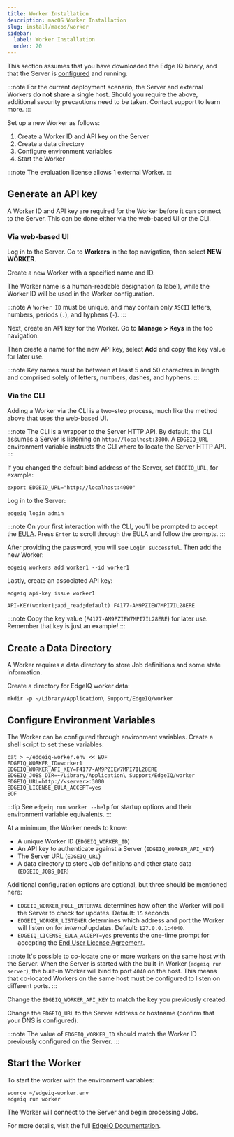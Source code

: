 ```yaml
---
title: Worker Installation
description: macOS Worker Installation
slug: install/macos/worker
sidebar:
  label: Worker Installation
  order: 20
---
```


This section assumes that you have downloaded the Edge IQ binary, and that the Server is [configured](../server) and running.

:::note
For the current deployment scenario, the Server and external Workers **do not** share a single host.
Should you require the above, additional security precautions need to be taken. Contact support to learn more.
:::

Set up a new Worker as follows:

1. Create a Worker ID and API key on the Server
2. Create a data directory
3. Configure environment variables
4. Start the Worker

:::note
The evaluation license allows 1 external Worker.
:::

## Generate an API key

A Worker ID and API key are required for the Worker before it can connect to the Server. This can be done either via the web-based UI or the CLI.

### Via web-based UI

Log in to the Server. Go to **Workers** in the top navigation, then select **NEW WORKER**.

Create a new Worker with a specified name and ID.

The Worker name is a human-readable designation (a label), while the Worker ID will be used in the Worker configuration.

:::note
A `Worker ID` must be unique, and may contain only `ASCII` letters, numbers, periods (`.`), and hyphens (`-`).
:::

Next, create an API key for the Worker. Go to **Manage > Keys** in the top navigation.

Then create a name for the new API key, select **Add** and copy the key value for later use.

:::note
Key names must be between at least 5 and 50 characters in length and comprised solely of letters, numbers, dashes, and hyphens.
:::

### Via the CLI

Adding a Worker via the CLI is a two-step process, much like the method above that uses the web-based UI.

:::note
The CLI is a wrapper to the Server HTTP API.
By default, the CLI assumes a Server is listening on `http://localhost:3000`.
A `EDGEIQ_URL` environment variable instructs the CLI where to locate the Server HTTP API.
:::

If you changed the default bind address of the Server, set `EDGEIQ_URL`, for example:

```
export EDGEIQ_URL="http://localhost:4000"
```

Log in to the Server:

```
edgeiq login admin
```

:::note
On your first interaction with the CLI, you'll be prompted to accept the [EULA](/edge_iq/legal/eula/). Press `Enter` to scroll through the EULA and follow the prompts.
:::

After providing the password, you will see `Login successful`. Then add the new Worker:

```
edgeiq workers add worker1 --id worker1
```

Lastly, create an associated API key:

```
edgeiq api-key issue worker1
```

```
API-KEY(worker1;api_read;default) F4177-AM9PZIEW7MPI7IL28ERE
```

:::note
Copy the key value (`F4177-AM9PZIEW7MPI7IL28ERE`) for later use. Remember that key is just an example!
:::

## Create a Data Directory

A Worker requires a data directory to store Job definitions and some state information.

Create a directory for EdgeIQ worker data:

```
mkdir -p ~/Library/Application\ Support/EdgeIQ/worker
```

## Configure Environment Variables

The Worker can be configured through environment variables. Create a shell script to set these variables:

```
cat > ~/edgeiq-worker.env << EOF
EDGEIQ_WORKER_ID=worker1
EDGEIQ_WORKER_API_KEY=F4177-AM9PZIEW7MPI7IL28ERE
EDGEIQ_JOBS_DIR=~/Library/Application\ Support/EdgeIQ/worker
EDGEIQ_URL=http://<server>:3000
EDGEIQ_LICENSE_EULA_ACCEPT=yes
EOF
```

:::tip
See `edgeiq run worker --help` for startup options and their environment variable equivalents.
:::

At a minimum, the Worker needs to know:

- A unique Worker ID (`EDGEIQ_WORKER_ID`)
- An API key to authenticate against a Server (`EDGEIQ_WORKER_API_KEY`)
- The Server URL (`EDGEIQ_URL`)
- A data directory to store Job definitions and other state data (`EDGEIQ_JOBS_DIR`)

Additional configuration options are optional, but three should be mentioned here:

- `EDGEIQ_WORKER_POLL_INTERVAL` determines how often the Worker will poll the Server to check for updates. Default: `15` seconds.
- `EDGEIQ_WORKER_LISTENER` determines which address and port the Worker will listen on for _internal_ updates. Default: `127.0.0.1:4040`.
- `EDGEIQ_LICENSE_EULA_ACCEPT=yes` prevents the one-time prompt for accepting the [End User License Agreement](/eula).

:::note
It's possible to co-locate one or more workers on the same host with the Server. When the Server is started with the built-in Worker (`edgeiq run server`), the built-in Worker will bind to port `4040` on the host. This means that co-located Workers on the same host must be configured to listen on different ports.
:::

Change the `EDGEIQ_WORKER_API_KEY` to match the key you previously created.

Change the `EDGEIQ_URL` to the Server address or hostname (confirm that your DNS is configured).

:::note
The value of `EDGEIQ_WORKER_ID` should match the Worker ID previously configured on the Server.
:::

## Start the Worker

To start the worker with the environment variables:

```
source ~/edgeiq-worker.env
edgeiq run worker
```

The Worker will connect to the Server and begin processing Jobs.

For more details, visit the full [EdgeIQ Documentation](https://docs.behavure.ai/).
